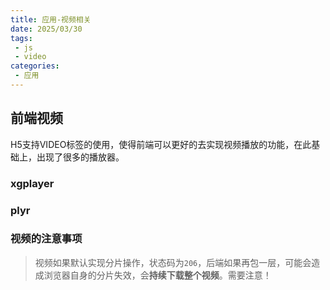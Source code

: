 ```yaml
---
title: 应用-视频相关
date: 2025/03/30
tags:
 - js
 - video
categories:
 - 应用
---
```



## 前端视频

H5支持VIDEO标签的使用，使得前端可以更好的去实现视频播放的功能，在此基础上，出现了很多的播放器。

### xgplayer



### plyr



### 视频的注意事项

> 视频如果默认实现分片操作，状态码为`206`，后端如果再包一层，可能会造成浏览器自身的分片失效，会**持续下载整个视频**。需要注意！

